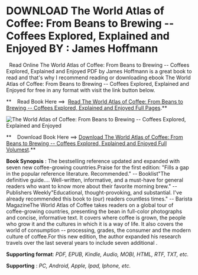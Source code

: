 **DOWNLOAD The World Atlas of Coffee: From Beans to Brewing -- Coffees Explored, Explained and Enjoyed BY : James Hoffmann**
============================================================================================================================

  Read Online The World Atlas of Coffee: From Beans to Brewing -- Coffees Explored, Explained and Enjoyed PDF by James Hoffmann is a great book to read and that's why I recommend reading or downloading ebook The World Atlas of Coffee: From Beans to Brewing -- Coffees Explored, Explained and Enjoyed for free in any format with visit the link button below.

**    Read Book Here ==>  [Read The World Atlas of Coffee: From Beans to Brewing -- Coffees Explored, Explained and Enjoyed Full Pages](https://goodreadbook.site/?book=0228100941).**

![The World Atlas of Coffee: From Beans to Brewing -- Coffees Explored, Explained and Enjoyed](https://i.gr-assets.com/images/S/compressed.photo.goodreads.com/books/1528112035l/39813834.jpg)

**    Download Book Here ==> [Download The World Atlas of Coffee: From Beans to Brewing -- Coffees Explored, Explained and Enjoyed Full Volumest](https://goodreadbook.site/?book=0228100941).**

**Book Synopsis** : The bestselling reference updated and expanded with seven new coffee-growing countries.Praise for the first edition: "Fills a gap in the popular reference literature. Recommended." -- Booklist"The definitive guide.... Well-written, informative, and a must-have for general readers who want to know more about their favorite morning brew." -- Publishers Weekly"Educational, thought-provoking, and substantial. I've already recommended this book to (our) readers countless times." -- Barista MagazineThe World Atlas of Coffee takes readers on a global tour of coffee-growing countries, presenting the bean in full-color photographs and concise, informative text. It covers where coffee is grown, the people who grow it and the cultures in which it is a way of life. It also covers the world of consumption -- processing, grades, the consumer and the modern culture of coffee.For this new edition, the author expanded his research travels over the last several years to include seven additional .

**Supporting format**: _PDF, EPUB, Kindle, Audio, MOBI, HTML, RTF, TXT, etc._

**Supporting** : _PC, Android, Apple, Ipad, Iphone, etc._